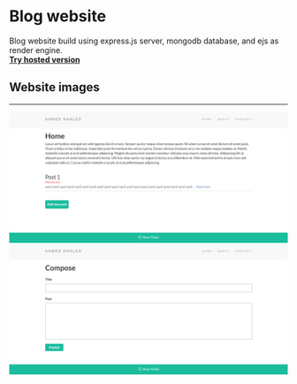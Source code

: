 # Blog website
Blog website build using express.js server, mongodb database, and ejs as render engine.  
[**Try hosted version**](https://ahmedkhaled-blog.herokuapp.com/)

## Website images
---
![Home](public/img/Home.png)
![compose](public/img/compose.png)
